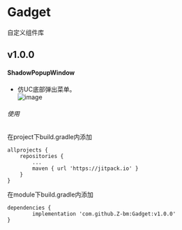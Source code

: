 # Gadget
自定义组件库

## v1.0.0
#### ShadowPopupWindow

- 仿UC底部弹出菜单。<br>
![image](https://github.com/Z-bm/Gadget/blob/master/img/popupwindow.gif)

###### 使用
在project下build.gradle内添加

	allprojects {
		repositories {
			...
			maven { url 'https://jitpack.io' }
		}
	}

在module下build.gradle内添加

	dependencies {
	        implementation 'com.github.Z-bm:Gadget:v1.0.0'
	}
  
